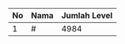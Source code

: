 | No | Nama            | Jumlah Level |
|----|-----------------|--------------|
| 1  | #    |    4984        |
